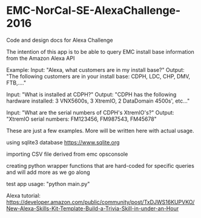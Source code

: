 # EMC-NorCal-SE-AlexaChallenge-2016
Code and design docs for Alexa Challenge

The intention of this app is to be able to query EMC install base information
from the Amazon Alexa API

Example:
Input: "Alexa, what customers are in my install base?"
Output: "The following customers are in your install base: CDPH, LDC, CHP, DMV, FTB,...."

Input: "What is installed at CDPH?"
Output: "CDPH has the following hardware installed: 3 VNX5600s, 3 XtremIO, 2 DataDomain 
4500s', etc..."

Input: "What are the serial numbers of CDPH's XtremIO's?"
Output: "XtremIO serial numbers: FM123456, FM987543, FM45678"

These are just a few examples. More will be written here with actual usage.

using sqlite3 database 
https://www.sqlite.org

importing CSV file derived from emc opsconsole

creating python wrapper functions that are hard-coded for specific queries and will add
more as we go along

test app usage: "python main.py"

Alexa tutorial: https://developer.amazon.com/public/community/post/TxDJWS16KUPVKO/New-Alexa-Skills-Kit-Template-Build-a-Trivia-Skill-in-under-an-Hour

